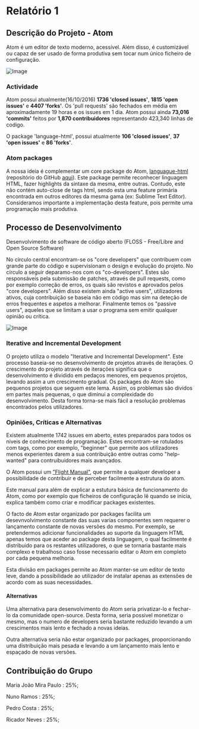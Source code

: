 # Relatório 1

## Descrição do Projeto - Atom

Atom é um editor de texto moderno, acessível. Além disso, é customizável ou capaz de ser usado de forma produtiva sem tocar num único ficheiro de configuração.

![Image](https://cdn-business.discourse.org/uploads/github_atom/490/d8548f4ce56f1599.png)

### Actividade


Atom possui atualmente(16/10/2016) **1736 'closed issues'**, **1815 'open issues'** e **4407 'forks'**.
Os 'pull requests' são fechados em média em aproximadamente 19 horas e os issues em 1 dia.
Atom possui ainda **73,016 'commits'** feitos por **1,870 contribuidores** representando 423,340 linhas de codigo.

O package 'language-html', possui atualmente **106 'closed issues'**, **37 'open issues'** e **86 'forks'**.

### Atom packages
  A nossa ideia é complementar um core package do Atom, [languague-html](https://atom.io/packages/language-html) (repositório do GitHub [aqui](https://github.com/atom/language-html)). Este package permite reconhecer linguagem HTML, fazer highlights da sintaxe da mesma, entre outras. Contudo, este não contém auto-close de tags html, sendo esta uma feature primária encontrada em outros editores da mesma gama (ex: Sublime Text Editor). Consideramos importante a implementação desta feature, pois permite uma programação mais produtiva.

## Processo de Desenvolvimento
  Desenvolvimento de software de código aberto (FLOSS - Free/Libre and Open Source Software)

  No círculo central encontram-se os "core developers" que contribuem com grande parte do código e supervisionam o design e evolução do projeto. No círculo a seguir deparamo-nos com os "co-developers". Estes são responsáveis pela submissão de patches, através de pull requests, como por exemplo correção de erros, os quais são revistos e aprovados pelos "core developers". Além disso existem ainda "active users", utilizadores ativos, cuja contribuição se baseia não em código mas sim na deteção de erros frequentes e aspetos a melhorar. Finalmente temos os "passive users", aqueles que se limitam a usar o programa sem emitir qualquer opinião ou crítica.

  ![Image](http://worldlibraries.dom.edu/index.php/worldlib/article/viewFile/90/27/405)

### Iterative and Incremental Development

  O projeto utiliza o modelo "Iterative and Incremental Development". Este processo baseia-se no desenvolvimento de projetos através de iterações. O crescimento do projeto através de iterações significa que o desenvolvimento é dividido em pedaços menores, em pequenos projetos, levando assim a um crescimento gradual. Os packages do Atom são pequenos projetos que seguem este lema. Assim, os problemas são dividos em partes mais pequenas, o que diminui a complexidade do desenvolvimento. Desta forma torna-se mais fácil a resolução problemas encontrados pelos utilizadores.




### Opiniões, Críticas e Alternativas

   Existem atualmente 1742 issues em aberto, estes preparados para todos os niveis de conhecimento de programação. Estes encontram-se rotulados com tags, como por exemplo, "beginner" que permite aos utilizadores menos experientes darem a sua contribuição entre outras como "help-wanted" para contruibuidores mais avançados.

   O Atom possui um ["Flight Manual"](http://flight-manual.atom.io/), que permite a qualquer developer a possibilidade de contribuir e de perceber facilmente a estrutura do atom.

   Este manual para além de explicar a estutura básica de funcionamento do Atom, como por exemplo que ficheiros de configuração lê quando se inicia, explica também como criar e modificar packages existentes.

   O facto de Atom estar organizado por packages facilita um desevnvolvimento constante das suas varias componentes sem requerer o lançamento constante de novas versões do mesmo. Por exemplo, se pretendermos adicionar funcionalidades ao suporte da linguagem HTML apenas temos que aceder ao package desta linguagem, o qual facilmente é distribuido para os restantes utilizadores, o que se tornaria bastante mais complexo e trabalhoso caso fosse necessario editar o Atom em completo por cada pequena melhoria.

   Esta divisão em packages permite ao Atom manter-se um editor de texto leve, dando a possibilidade ao utilizador de instalar apenas as extensões de acordo com as suas necessidades.

#### Alternativas

  Uma alternativa para desenvolvimento do Atom seria privatizar-lo e fechar-lo da comunidade open-source. Desta forma, seria possivel monetizar o mesmo, mas o numero de developers seria bastante reduzido levando a um crescimentos mais lento e fechado a novas ideias.

  Outra alternativa seria não estar organizado por packages, proporcionando uma distribuição mais pesada e levando a um lançamento mais lento e espaçado de novas versões.

## Contribuição do Grupo

  Maria João Mira Paulo : 25%;

  Nuno Ramos : 25%;

  Pedro Costa : 25%;
  
  Ricador Neves : 25%;
